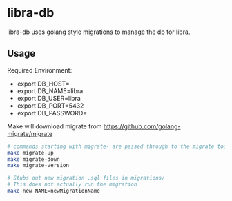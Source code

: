 # libra-db

libra-db uses golang style migrations to manage the db for libra.

## Usage
Required Environment:

- export DB_HOST=
- export DB_NAME=libra
- export DB_USER=libra
- export DB_PORT=5432
- export DB_PASSWORD=

Make will download migrate from <https://github.com/golang-migrate/migrate>

``` bash
# commands starting with migrate- are passed through to the migrate tool
make migrate-up
make migrate-down
make migrate-version

# Stubs out new migration .sql files in migrations/
# This does not actually run the migration
make new NAME=newMigrationName

```
